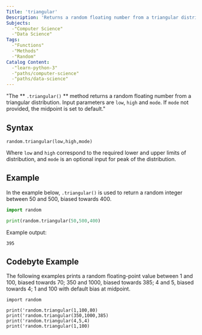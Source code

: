 ```yaml
---
Title: 'triangular'
Description: 'Returns a random floating number from a triangular distribution.'
Subjects: 
  -"Computer Science"
  -"Data Science"
Tags:
  -"Functions"
  -"Methods"
  -"Random"
Catalog Content: 
  -"learn-python-3"
  -"paths/computer-science"
  -"paths/data-science"
---
```


"The ** `.triangular()` ** method returns a random floating number from a triangular distribution. Input parameters are `low`, `high` and `mode`. If `mode` not provided, the midpoint is set to default."

## Syntax

```pseudo
random.triangular(low,high,mode)
```

Where `low` and `high` correspond to the required lower and upper limits of distribution, and `mode` is an optional input for peak of the distribution.

## Example

In the example below, `.triangular()` is used to return a random integer between 50 and 500, biased towards 400.

```py
import random

print(random.triangular(50,500,400)
```

Example output:
```shell
395
```

## Codebyte Example

The following examples prints a random floating-point value between 1 and 100, biased towards 70; 350 and 1000, biased towards 385; 4 and 5, biased towards 4; 1 and 100 with default bias at midpoint.

```codebyte/python
import random

print('random.triangular(1,100,80)
print('random.triangular(350,1000,385)
print('random.triangular(4,5,4)
print('random.triangular(1,100)
```






